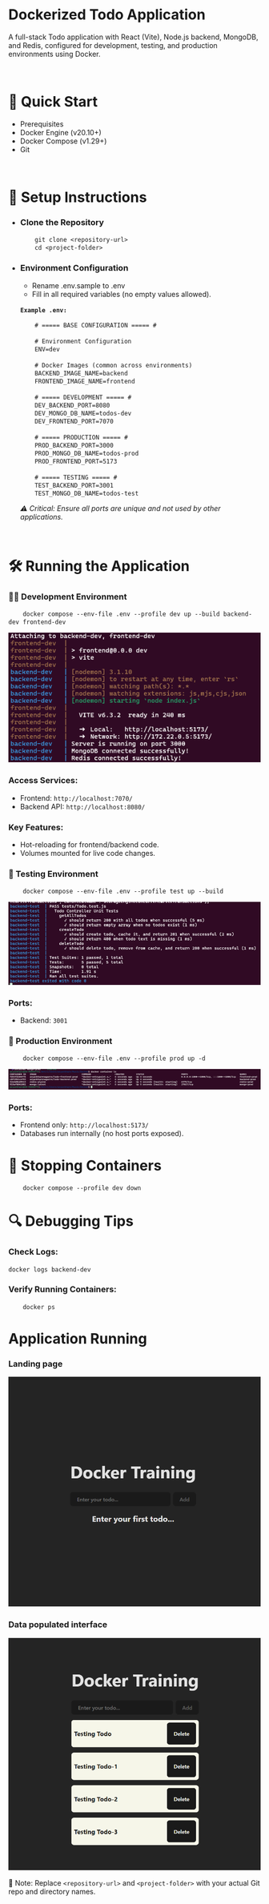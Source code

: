 # Dockerized Todo Application
A full-stack Todo application with React (Vite), Node.js backend, MongoDB, and Redis, configured for development, testing, and production environments using Docker.

<br>

# 🚀 Quick Start
* Prerequisites
* Docker Engine (v20.10+)
* Docker Compose (v1.29+)
* Git

<br>

# 🔧 Setup Instructions
- ### Clone the Repository
    ```
        git clone <repository-url>
        cd <project-folder>
    ```
- ### Environment Configuration
    - Rename .env.sample to .env
    - Fill in all required variables (no empty values allowed).

    **`Example .env:`**
    ```
        # ===== BASE CONFIGURATION ===== #

        # Environment Configuration
        ENV=dev

        # Docker Images (common across environments)
        BACKEND_IMAGE_NAME=backend
        FRONTEND_IMAGE_NAME=frontend

        # ===== DEVELOPMENT ===== #
        DEV_BACKEND_PORT=8080
        DEV_MONGO_DB_NAME=todos-dev
        DEV_FRONTEND_PORT=7070

        # ===== PRODUCTION ===== #
        PROD_BACKEND_PORT=3000
        PROD_MONGO_DB_NAME=todos-prod
        PROD_FRONTEND_PORT=5173

        # ===== TESTING ===== #
        TEST_BACKEND_PORT=3001
        TEST_MONGO_DB_NAME=todos-test
    ```

    _⚠️ Critical: Ensure all ports are unique and not used by other applications._

<br>

# 🛠️ Running the Application
### 🧑‍💻 Development Environment

```
    docker compose --env-file .env --profile dev up --build backend-dev frontend-dev
```

![dev env running](./screenshots/dev-env.png)

### Access Services:

- Frontend: `http://localhost:7070/`
- Backend API: `http://localhost:8080/`

### Key Features:

- Hot-reloading for frontend/backend code.
- Volumes mounted for live code changes.


### 🧪 Testing Environment
```
    docker compose --env-file .env --profile test up --build
```

![test env running](./screenshots/test-env.png)

### Ports:

- Backend: `3001`

### 🚀 Production Environment
```
    docker compose --env-file .env --profile prod up -d
```

![production env running](./screenshots/prod-env.png)

### Ports:
- Frontend only: `http://localhost:5173/`
- Databases run internally (no host ports exposed).

# 🛑 Stopping Containers
```
    docker compose --profile dev down
```

# 🔍 Debugging Tips
### Check Logs:
```
docker logs backend-dev
```

### Verify Running Containers:
```
    docker ps
```

# Application Running

### Landing page
![Landing page](./screenshots/application-start.png)

### Data populated interface
![Data populated interface](./screenshots/data-populated.png)

📌 Note: Replace `<repository-url>` and `<project-folder>` with your actual Git repo and directory names.